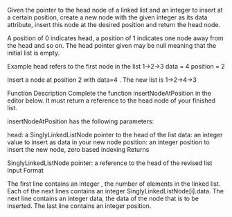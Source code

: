 Given the pointer to the head node of a linked list and an integer to insert at a certain position, create a new node
with the given integer as its data attribute, insert this node at the desired position and return the head node.

A position of 0 indicates head, a position of 1 indicates one node away from the head and so on. The head pointer given
may be null meaning that the initial list is empty.

Example head refers to the first node in the list 1->2->3 data = 4 position = 2

Insert a node at position 2 with data=4 . The new list is 1->2->4->3

Function Description Complete the function insertNodeAtPosition in the editor below. It must return a reference to the
head node of your finished list.

insertNodeAtPosition has the following parameters:

head: a SinglyLinkedListNode pointer to the head of the list data: an integer value to insert as data in your new node
position: an integer position to insert the new node, zero based indexing Returns

SinglyLinkedListNode pointer: a reference to the head of the revised list Input Format

The first line contains an integer , the number of elements in the linked list. Each of the next lines contains an
integer SinglyLinkedListNode[i].data. The next line contains an integer data, the data of the node that is to be
inserted. The last line contains an integer position.
